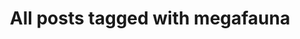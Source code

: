 ---
layout: tag
title: "All posts tagged with megafauna"
permalink: /weblog/tags/megafauna/
taxonomy: megafauna
---